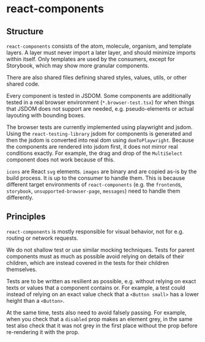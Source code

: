 # react-components

## Structure

`react-components` consists of the atom, molecule, organism, and template layers. A layer must never import a later layer, and should minimize imports within itself.
Only templates are used by the consumers, except for Storybook, which may show more granular components.

There are also shared files defining shared styles, values, utils, or other shared code.

Every component is tested in JSDOM. Some components are additionally tested in a real browser environment (`*.browser-test.tsx`) for when things that JSDOM does not support are needed, e.g. pseudo-elements or actual layouting with bounding boxes.

The browser tests are currently implemented using playwright and jsdom. Using the `react-testing-library` jsdom for components is generated and then the jsdom is
converted into real dom using `domToPlaywright`. Because the components are rendered into jsdom first, it does not mirror real conditions exactly. For example, the drag and drop
of the `MultiSelect` component does not work because of this.

`icons` are React `svg` elements.
`images` are binary and are copied as-is by the build process. It is up to the consumer to handle them. This is because different target environments of `react-components` (e.g. the `frontend`s, `storybook`, `unsupported-browser-page`, `messages`) need to handle them differently.

## Principles

`react-components` is mostly responsible for visual behavior, not for e.g. routing or network requests.

We do not shallow test or use similar mocking techniques. Tests for parent components must as much as possible avoid relying on details of their children, which are instead covered in the tests for their children themselves.

Tests are to be written as resilient as possible, e.g. without relying on exact texts or values that a component contains or. For example, a test could instead of relying on an exact value check that a `<Button small>` has a lower height than a `<Button>`.

At the same time, tests also need to avoid falsely passing. For example, when you check that a `disabled` prop makes an element grey, in the same test also check that it was not grey in the first place without the prop before re-rendering it with the prop.
